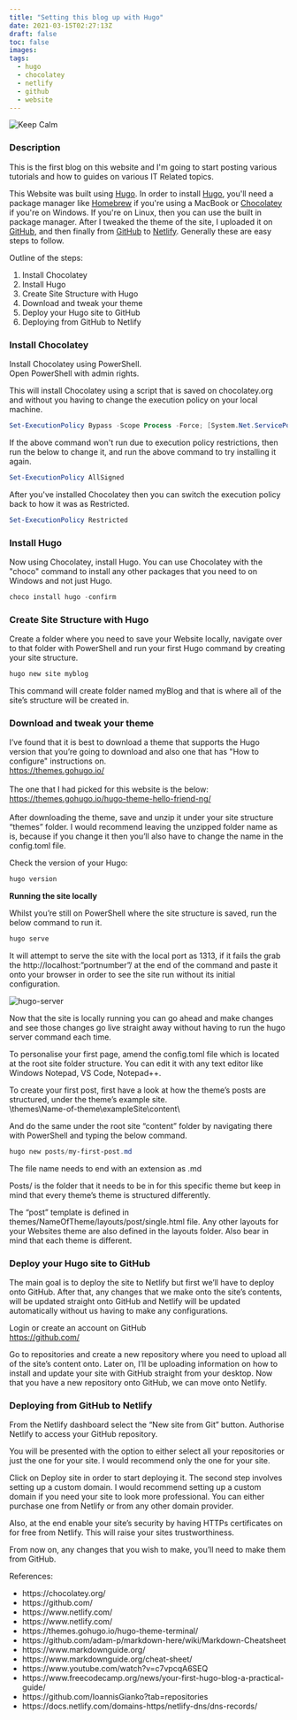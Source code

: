 ```yaml
---
title: "Setting this blog up with Hugo"
date: 2021-03-15T02:27:13Z
draft: false
toc: false
images:
tags:
  - hugo
  - chocolatey
  - netlify
  - github
  - website
---
```

![Keep Calm](/posts/my-first-post/pexels-negative-space-169573.jpg "Keep calm mug")
### Description
This is the first blog on this website and I'm going to start posting various tutorials and how to guides on various IT Related topics.

This Website was built using [Hugo](https://gohugo.io/ "gohugo.io"). In order to install [Hugo](https://gohugo.io/), you'll need a package manager like [Homebrew](https://brew.sh/ "brew.sh") if you're using a MacBook or [Chocolatey](https://chocolatey.org/ "chocolatey.org") if you're on Windows. If you're on Linux, then you can use the built in package manager. After I tweaked the theme of the site, I uploaded it on [GitHub](https://github.com/ "github.com"), and then finally from [GitHub](https://github.com/ "github.com") to [Netlify](https://www.netlify.com/ "netlify.com"). Generally these are easy steps to follow.

Outline of the steps:
1. Install Chocolatey
2. Install Hugo
3. Create Site Structure with Hugo
4. Download and tweak your theme
5. Deploy your Hugo site to GitHub
6. Deploying from GitHub to Netlify

### Install Chocolatey
Install Chocolatey using PowerShell.</br>
Open PowerShell with admin rights.

This will install Chocolatey using a script that is saved on chocolatey.org and without you having to change the execution policy on your local machine.

```PowerShell
Set-ExecutionPolicy Bypass -Scope Process -Force; [System.Net.ServicePointManager]::SecurityProtocol = [System.Net.ServicePointManager]::SecurityProtocol -bor 3072; iex ((New-Object System.Net.WebClient).DownloadString('https://chocolatey.org/install.ps1'))
```

If the above command won't run due to execution policy restrictions, then run the below to change it, and run the above command to try installing it again.
```PowerShell
Set-ExecutionPolicy AllSigned
```

After you've installed Chocolatey then you can switch the execution policy back to how it was as Restricted.
```PowerShell
Set-ExecutionPolicy Restricted
```
### Install Hugo
Now using Chocolatey, install Hugo. You can use Chocolatey with the "choco" command to install any other packages that you need to on Windows and not just Hugo.
```PowerShell
choco install hugo -confirm
```

### Create Site Structure with Hugo
Create a folder where you need to save your Website locally, navigate over to that folder with PowerShell and run your first Hugo command by creating your site structure.
```PowerShell
hugo new site myblog
```

This command will create folder named myBlog and that is where all of the site’s structure will be created in.

### Download and tweak your theme
I’ve found that it is best to download a theme that supports the Hugo version that you’re going to download and also one that has "How to configure" instructions on. </br>
https://themes.gohugo.io/ </br>
</br>
The one that I had picked for this website is the below: </br>
https://themes.gohugo.io/hugo-theme-hello-friend-ng/ </br>
</br>
After downloading the theme, save and unzip it under your site structure “themes” folder. I would recommend leaving the unzipped folder name as is, because if you change it then you’ll also have to change the name in the config.toml file.

Check the version of your Hugo:
```PowerShell
hugo version
```

**Running the site locally** </br>

Whilst you’re still on PowerShell where the site structure is saved, run the below command to run it.
```PowerShell
hugo serve
```

It will attempt to serve the site with the local port as 1313, if it fails the grab the http://localhost:”portnumber”/ at the end of the command and paste it onto your browser in order to see the site run without its initial configuration.

![hugo-server](/posts/my-first-post/hugo-server.png "hugo-server")

<p>Now that the site is locally running you can go ahead and make changes and see those changes go live straight away without having to run the hugo server command each time.</p>

<p>
To personalise your first page, amend the config.toml file which is located at the root site folder structure. You can edit it with any text editor like Windows Notepad, VS Code, Notepad++.
</p>
<p>
To create your first post, first have a look at how the theme’s posts are structured, under the theme’s example site.
</br>\themes\Name-of-theme\exampleSite\content\
</p>
And do the same under the root site “content” folder by navigating there with PowerShell and typing the below command.

```PowerShell
hugo new posts/my-first-post.md
```

The file name needs to end with an extension as .md</br>

Posts/ is the folder that it needs to be in for this specific theme but keep in mind that every theme’s theme is structured differently.</br>

The “post” template is defined in themes/NameOfTheme/layouts/post/single.html file. Any other layouts for your Websites theme are also defined in the layouts folder. Also bear in mind that each theme is different.

### Deploy your Hugo site to GitHub

The main goal is to deploy the site to Netlify but first we’ll have to deploy onto GitHub. After that, any changes that we make onto the site’s contents, will be updated straight onto GitHub and Netlify will be updated automatically without us having to make any configurations.

Login or create an account on GitHub </br>
https://github.com/

Go to repositories and create a new repository where you need to upload all of the site’s content onto. Later on, I’ll be uploading information on how to install and update your site with GitHub straight from your desktop.
Now that you have a new repository onto GitHub, we can move onto Netlify.

### Deploying from GitHub to Netlify
From the Netlify dashboard select the “New site from Git” button.
Authorise Netlify to access your GitHub repository. 

You will be presented with the option to either select all your repositories or just the one for your site. I would recommend only the one for your site.

Click on Deploy site in order to start deploying it. 
The second step involves setting up a custom domain. I would recommend setting up a custom domain if you need your site to look more professional. You can either purchase one from Netlify or from any other domain provider.

Also, at the end enable your site’s security by having HTTPs certificates on for free from Netlify. This will raise your sites trustworthiness.
 
From now on, any changes that you wish to make, you’ll need to make them from GitHub.

References:
<ul>
  <li>https://chocolatey.org/</li>
  <li>https://github.com/</li>
  <li>https://www.netlify.com/</li>
  <li>https://www.netlify.com/</li>
  <li>https://themes.gohugo.io/hugo-theme-terminal/</li>
  <li>https://github.com/adam-p/markdown-here/wiki/Markdown-Cheatsheet</li>
  <li>https://www.markdownguide.org/</li>
  <li>https://www.markdownguide.org/cheat-sheet/</li>
  <li>https://www.youtube.com/watch?v=c7vpcqA6SEQ</li>
  <li>https://www.freecodecamp.org/news/your-first-hugo-blog-a-practical-guide/</li>
  <li>https://github.com/IoannisGianko?tab=repositories</li>
  <li>https://docs.netlify.com/domains-https/netlify-dns/dns-records/</li>
</ul>
